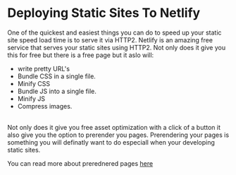 # Deploying Static Sites To Netlify
One of the quickest and easiest things you can do to speed up your static site speed load time is to serve it via HTTP2. Netlify is an amazing free service that serves your static sites using HTTP2. Not only does it give you this for free but there is a free page but it aslo will:
* write pretty URL's
* Bundle CSS in a single file.
* Minify CSS
* Bundle JS into a single file.
* Minify JS
* Compress images.
<br/>
Not only does it give you free asset optimization with a click of a button it also give you the option to prerender you  pages. Prerendering your pages is something you will definatly want to do especiall when your developing static sites. 



You can read more about prerednered pages [here](https://www.netlify.com/docs/prerendering)
 


 
 


